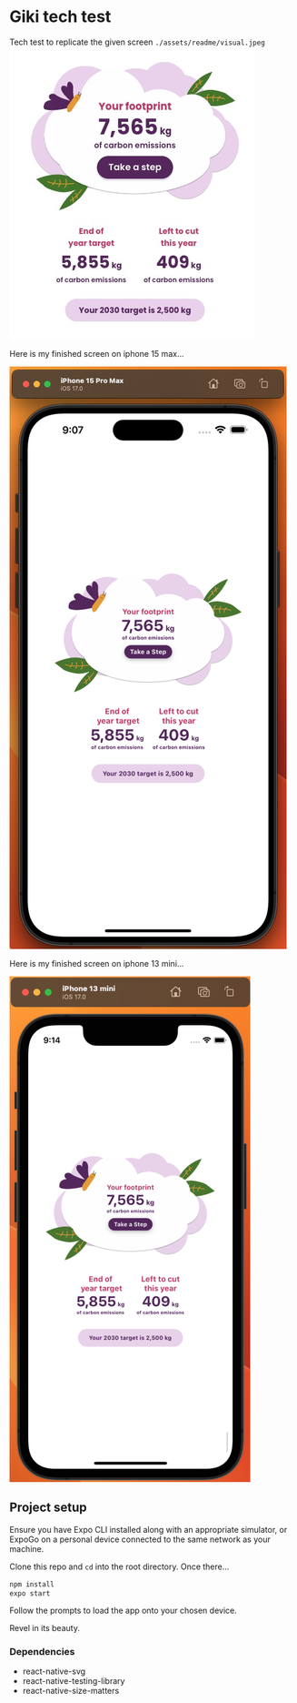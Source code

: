 # Giki tech test

Tech test to replicate the given screen `./assets/readme/visual.jpeg`
![Reference image](./assets/readme/visual.jpeg)

Here is my finished screen on iphone 15 max...

![Screen on iPhone 15](./assets/readme/iphone15.png)

Here is my finished screen on iphone 13 mini...

![Screen on iPhone 13 mini](./assets/readme/iphone13mini.png)

## Project setup

Ensure you have Expo CLI installed along with an appropriate simulator, or ExpoGo on a personal device connected to the same network as your machine.

Clone this repo and `cd` into the root directory. Once there...

```
npm install
expo start
```

Follow the prompts to load the app onto your chosen device.

Revel in its beauty.

### Dependencies

- react-native-svg
- react-native-testing-library
- react-native-size-matters
